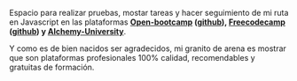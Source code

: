 Espacio para realizar pruebas, mostar tareas y hacer seguimiento de mi ruta en Javascript en las plataformas **[Open-bootcamp](https://open-bootcamp.com/) ([github](https://github.com/Open-Bootcamp/JavaScript-Basico)), [Freecodecamp](https://www.freecodecamp.org/learn/) ([github](https://github.com/freeCodeCamp/)) y [Alchemy-University](https://university.alchemy.com/)**.

Y como es de bien nacidos ser agradecidos, mi granito de arena es mostrar que son plataformas profesionales 100% calidad, recomendables y gratuitas de formación.
